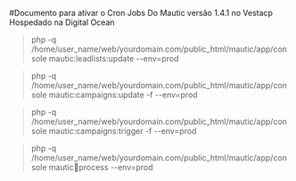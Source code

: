 #Documento para ativar o Cron Jobs Do Mautic versão 1.4.1  no Vestacp Hospedado na Digital Ocean

> php -q /home/user_name/web/yourdomain.com/public_html/mautic/app/console mautic:leadlists:update --env=prod

> php -q /home/user_name/web/yourdomain.com/public_html/mautic/app/console mautic:campaigns:update -f --env=prod

> php -q /home/user_name/web/yourdomain.com/public_html/mautic/app/console mautic:campaigns:trigger -f --env=prod

> php -q /home/user_name/web/yourdomain.com/public_html/mautic/app/console mautic:email:process --env=prod

